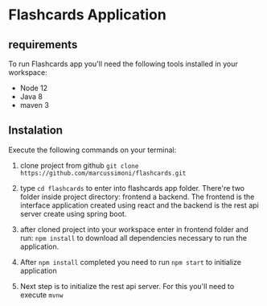 # Flashcards Application

## requirements 

To run Flashcards app you'll need the following tools installed in your workspace:

* Node 12
* Java 8
* maven 3

## Instalation

Execute the following commands on your terminal:

1. clone project from github `git clone https://github.com/marcussimoni/flashcards.git`

2. type `cd flashcards`  to enter into flashcards app folder. There're two folder inside project directory: frontend a backend. The frontend is the interface application created using react and the backend is the rest api server create using spring boot.

3. after cloned project into your workspace enter in frontend folder and run: `npm install` to download all dependencies necessary to run the application.

4. After `npm install` completed you need to run `npm start` to initialize application

5. Next step is to initialize the rest api server. For this you'll need to execute `mvnw `